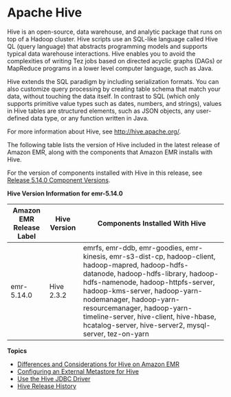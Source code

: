 # Apache Hive<a name="emr-hive"></a>

Hive is an open\-source, data warehouse, and analytic package that runs on top of a Hadoop cluster\. Hive scripts use an SQL\-like language called Hive QL \(query language\) that abstracts programming models and supports typical data warehouse interactions\. Hive enables you to avoid the complexities of writing Tez jobs based on directed acyclic graphs \(DAGs\) or MapReduce programs in a lower level computer language, such as Java\. 

Hive extends the SQL paradigm by including serialization formats\. You can also customize query processing by creating table schema that match your data, without touching the data itself\. In contrast to SQL \(which only supports primitive value types such as dates, numbers, and strings\), values in Hive tables are structured elements, such as JSON objects, any user\-defined data type, or any function written in Java\. 

 For more information about Hive, see [http://hive\.apache\.org/](http://hive.apache.org/)\.

The following table lists the version of Hive included in the latest release of Amazon EMR, along with the components that Amazon EMR installs with Hive\.

For the version of components installed with Hive in this release, see [Release 5\.14\.0 Component Versions](emr-release-5x.md#emr-5140-release)\.


**Hive Version Information for emr\-5\.14\.0**  

| Amazon EMR Release Label | Hive Version | Components Installed With Hive | 
| --- | --- | --- | 
| emr\-5\.14\.0 | Hive 2\.3\.2 | emrfs, emr\-ddb, emr\-goodies, emr\-kinesis, emr\-s3\-dist\-cp, hadoop\-client, hadoop\-mapred, hadoop\-hdfs\-datanode, hadoop\-hdfs\-library, hadoop\-hdfs\-namenode, hadoop\-httpfs\-server, hadoop\-kms\-server, hadoop\-yarn\-nodemanager, hadoop\-yarn\-resourcemanager, hadoop\-yarn\-timeline\-server, hive\-client, hive\-hbase, hcatalog\-server, hive\-server2, mysql\-server, tez\-on\-yarn | 

**Topics**
+ [Differences and Considerations for Hive on Amazon EMR](emr-hive-differences.md)
+ [Configuring an External Metastore for Hive](emr-metastore-external-hive.md)
+ [Use the Hive JDBC Driver](HiveJDBCDriver.md)
+ [Hive Release History](Hive-release-history.md)